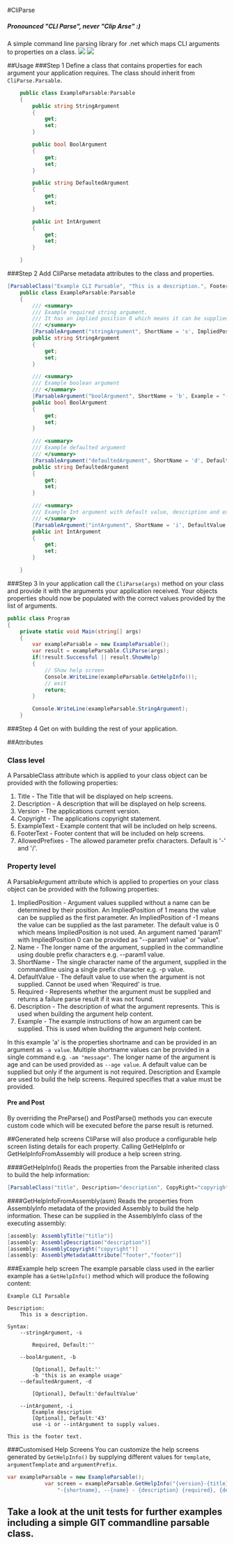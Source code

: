 

#CliParse
##### Pronounced "CLI Parse", never "Clip Arse" :)
A simple command line parsing library for .net which maps CLI arguments to properties on a class.
[<img src="https://img.shields.io/appveyor/ci/secretdeveloper/cliparse/master.svg">](https://ci.appveyor.com/project/SecretDeveloper/cliparse)
[<img src="https://img.shields.io/nuget/dt/cliparse.svg">](https://www.nuget.org/packages/CliParse/)

##Usage
###Step 1
Define a class that contains properties for each argument your application requires.  The class should inherit from `CliParse.Parsable`.

```c#
    public class ExampleParsable:Parsable
    {
        public string StringArgument
        {
            get;
            set;
        }

        public bool BoolArgument
        {
            get;
            set;
        }

        public string DefaultedArgument
        {
            get;
            set;
        }

        public int IntArgument
        {
            get;
            set;
        }

    }
```

###Step 2
Add CliParse metadata attributes to the class and properties.

```c#
[ParsableClass("Example CLI Parsable", "This is a description.", FooterText = "This is the footer text.")]
    public class ExampleParsable:Parsable
    {
        /// <summary>
        /// Example required string argument.
        /// It has an implied position 0 which means it can be supplied as the first unnamed parameter.
        /// </summary>
        [ParsableArgument("stringArgument", ShortName = 's', ImpliedPosition = 0, Required = true)]
        public string StringArgument
        {
            get;
            set;
        }

        /// <summary>
        /// Example boolean argument
        /// </summary>
        [ParsableArgument("boolArgument", ShortName = 'b', Example = "-b 'this is an example usage'")]
        public bool BoolArgument
        {
            get;
            set;
        }

        /// <summary>
        /// Example defaulted argument
        /// </summary>
        [ParsableArgument("defaultedArgument", ShortName = 'd', DefaultValue = "defaultValue")]
        public string DefaultedArgument
        {
            get;
            set;
        }

        /// <summary>
        /// Example Int argument with default value, description and example meta information.
        /// </summary>
        [ParsableArgument("intArgument", ShortName = 'i', DefaultValue = 43, Description = "Example description", Example = "use -i or --intArgument to supply values.")]
        public int IntArgument
        {
            get;
            set;
        }

    }
```

###Step 3
In your application call the `CliParse(args)` method on your class and provide it with the arguments your application received.  Your objects properties should now be populated with the correct values provided by the list of arguments.
```c#
public class Program
{
    private static void Main(string[] args)
    {
        var exampleParsable = new ExampleParsable();
        var result = exampleParsable.CliParse(args);
        if(!result.Successful || result.ShowHelp)
        {
            // Show help screen
            Console.WriteLine(exampleParsable.GetHelpInfo());         
            // exit
            return;
        }

        Console.WriteLine(exampleParsable.StringArgument);
    }

```

###Step 4
Get on with building the rest of your application.

##Attributes

### Class level
A ParsableClass attribute which is applied to your class object can be provided with the following properties:
1. Title - The Title that will be displayed on help screens.  
2. Description - A description that will be displayed on help screens.  
3. Version - The applications current version.  
4. Copyright - The applications copyright statement.  
5. ExampleText - Example content that will be included on help screens.  
6. FooterText - Footer content that will be included on help screens.  
7. AllowedPrefixes - The allowed parameter prefix characters. Default is '-' and '/'.  

### Property level
A ParsableArgument attribute which is applied to properties on your class object can be provided with the following properties:
1. ImpliedPosition - Argument values supplied without a name can be determined by their position.
An ImpliedPosition of 1 means the value can be supplied as the first parameter.
An ImpliedPosition of -1 means the value can be supplied as the last parameter.
The default value is 0 which means ImpliedPosition is not used.
An argument named 'param1' with ImpliedPosition 0 can be provided as
"--param1 value" or "value".  
2. Name - The longer name of the argument, supplied in the commandline using double prefix characters e.g. --param1 value.  
3. ShortName - The single character name of the argument, supplied in the commandline using a single prefix character e.g. -p value.  
4. DefaultValue - The default value to use when the argument is not supplied. Cannot be used when 'Required' is true.  
5. Required - Represents whether the argument must be supplied and returns a failure parse result if it was not found.  
6. Description - The description of what the argument represents.  This is used when building the argument help content.  
7. Example - The example instructions of how an argument can be supplied.  This is used when building the argument help content.  

In this example 'a' is the properties shortname and can be provided in an argument as `-a value`.  Multiple shortname values can be provided in a single command e.g. `-am "message"`.
The longer name of the argument is age and can be used provided as `--age value`.
A default value can be supplied but only if the argument is not required.
Description and Example are used to build the help screens.
Required specifies that a value must be provided.

#### Pre and Post
By overriding the PreParse() and PostParse() methods you can execute custom code which will be executed before the parse result is returned.

##Generated help screens
CliParse will also produce a configurable help screen listing details for each property.  Calling GetHelpInfo or GetHelpInfoFromAssembly will produce a help screen string.

####GetHelpInfo()
Reads the properties from the Parsable inherited class to build the help information:
```c#
[ParsableClass("title", Description="description", CopyRight="copyright", FooterText = "footer")]    
```

####GetHelpInfoFromAssembly(asm)
Reads the properties from AssemblyInfo metadata of the provided Assembly to build the help information.  These can be supplied in the AssemblyInfo class of the executing assembly:
```c#
[assembly: AssemblyTitle("title")]
[assembly: AssemblyDescription("description")]
[assembly: AssemblyCopyright("copyright")]
[assembly: AssemblyMetadataAttribute("footer","footer")]
```

###Example help screen
The example parsable class used in the earlier example has a ```GetHelpInfo()``` method which will produce the following content:
```
Example CLI Parsable 

Description:
    This is a description.    

Syntax:
    --stringArgument, -s    
        
        Required, Default:''
        
    --boolArgument, -b    
        
        [Optional], Default:''
        -b 'this is an example usage'
    --defaultedArgument, -d    
        
        [Optional], Default:'defaultValue'
        
    --intArgument, -i    
        Example description
        [Optional], Default:'43'
        use -i or --intArgument to supply values.

This is the footer text.
```

###Customised Help Screens
You can customize the help screens generated by ```GetHelpInfo()``` by supplying different values for ```template```, ```argumentTemplate``` and ```argumentPrefix```.

```c#
var exampleParsable = new ExampleParsable();
            var screen = exampleParsable.GetHelpInfo("{version}-{title}-\r\n{syntax}\r\n{description}\r\n{footer}",
                "-{shortname}, --{name} - {description} {required}, {defaultvalue}, {example}", "/");
```

## Take a look at the unit tests for further examples including a simple GIT commandline parsable class.